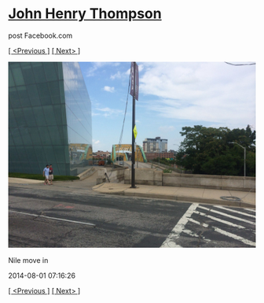 # [John Henry Thompson](../README.md)
post Facebook.com

[[ <Previous ]](2014-08-01-8.md) [[ Next> ]](2014-08-01-10.md)

[![](../media/2014-08-01/Nile-move-in-8.jpg)](../README.md)

Nile move in

2014-08-01 07:16:26

[[ <Previous ]](2014-08-01-8.md) [[ Next> ]](2014-08-01-10.md)